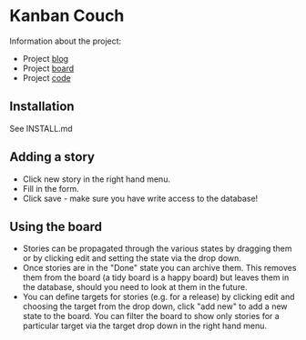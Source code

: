 Kanban Couch
===========================
Information about the project:
 * Project [blog](http://kanbancouch.posterous.com/)
 * Project [board](https://drsm79.cloudant.com/couch-kanban/_design/kanbancouch/index.html)
 * Project [code](https://github.com/drsm79/CouchDB-Kanban-Board/)

Installation
--------------------------
See INSTALL.md

Adding a story
--------------------------
 * Click new story in the right hand menu.
 * Fill in the form.
 * Click save - make sure you have write access to the database!

Using the board
--------------------------
 * Stories can be propagated through the various states by dragging them or by clicking edit and setting the state via the drop down.
 * Once stories are in the "Done" state you can archive them. This removes them from the board (a tidy board is a happy board) but leaves them in the database, should you need to look at them in the future.
 * You can define targets for stories (e.g. for a release) by clicking edit and choosing the target from the drop down, click "add new" to add a new state to the board. You can filter the board to show only stories for a particular target via the target drop down in the right hand menu.